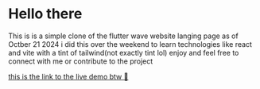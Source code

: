 # Hello there 

This is is a simple clone of the flutter wave website langing page  as of Octber 21 2024
i did this over the weekend to learn technologies like react and vite with a tint of tailwind(not exactly tint lol)
 enjoy and feel free to connect with me or contribute to the project

[this is the  link to the live demo btw 👀](https://flutterwaveclone.pages.dev/)